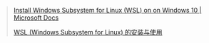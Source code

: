 > [Install Windows Subsystem for Linux (WSL) on on Windows 10 | Microsoft Docs](https://docs.microsoft.com/zh-cn/windows/wsl/install-win10#install-the-windows-subsystem-for-linux)
>
> [WSL (Windows Subsystem for Linux) 的安装与使用](https://www.cnblogs.com/JettTang/p/8186315.html)
